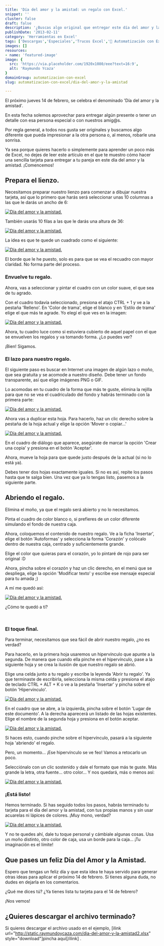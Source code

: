 ```yaml
---
title: 'Día del amor y la amistad: un regalo con Excel.'
snippet: ''
cluster: false
draft: false 
description: '¿Buscas algo original que entregar este día del amor y la amistad? Regala algo hecho por ti. ¿Qué tal una tarjeta hecha en Excel? :O'
publishDate: '2013-02-11'
category: 'Herramientas en Excel'
tags: ['Descargas','Especiales','Trucos Excel','🤖 Automatización con Excel']
images: []
resources: 
- name: 'featured-image'
image: {
  src: 'https://via.placeholder.com/1920x1080/eee?text=16:9',
  alt: 'Raymundo Ycaza'
}
domainGroup: automatizacion-con-excel
slug: automatizacion-con-excel/dia-del-amor-y-la-amistad

---
```


El próximo jueves 14 de febrero, se celebra el denominado 'Día del amor y la amistad'.

En esta fecha solemos aprovechar para entregar algún presente o tener un detalle con esa persona especial o con nuestros amig@s.

Por regla general, a todos nos gusta ser originales y buscamos algo diferente que pueda impresionar a la otra persona o, al menos, robarle una sonrisa.

Ya sea porque quieres hacerlo o simplemente para aprender un poco más de Excel, no dejes de leer este artículo en el que te muestro cómo hacer una sencilla tarjeta para entregar a tu pareja en este día del amor y la amistad. ¡Comencemos!

## Prepara el lienzo.

Necesitamos preparar nuestro lienzo para comenzar a dibujar nuestra tarjeta, así que lo primero que harás será seleccionar unas 10 columnas a las que le darás un ancho de 6:

[![Día del amor y la amistad.](images/dia-del-amor-y-la-amistad-0002531-300x1201.png)](http://raymundoycaza.com/wp-content/uploads/dia-del-amor-y-la-amistad-00025311.png)

También usarás 10 filas a las que le darás una altura de 36:

[![Día del amor y la amistad.](images/dia-del-amor-y-la-amistad-00025411.png)](http://raymundoycaza.com/wp-content/uploads/dia-del-amor-y-la-amistad-00025411.png)

La idea es que te quede un cuadrado como el siguiente:

[![Día del amor y la amistad.](images/dia-del-amor-y-la-amistad-0002551-300x2931.png "Día del amor y la amistad.")](http://raymundoycaza.com/wp-content/uploads/dia-del-amor-y-la-amistad-00025511.png)

El borde que le he puesto, solo es para que se vea el recuadro con mayor claridad. No forma parte del proceso.

### Envuelve tu regalo.

Ahora, vas a seleccionar y pintar el cuadro con un color suave, el que sea de tu agrado.

Con el cuadro todavía seleccionado, presiona el atajo CTRL + 1 y ve a la pestaña 'Relleno'. En 'Color de trama', elige el blanco y en 'Estilo de trama' elige el que más te agrade. Yo elegí el que ves en la imagen:

[![Día del amor y la amistad.](images/dia-del-amor-y-la-amistad-0002561-300x2571.png)](http://raymundoycaza.com/wp-content/uploads/dia-del-amor-y-la-amistad-00025611.png)

Ahora, tu cuadro luce como si estuviera cubierto de aquel papel con el que se envuelven los regalos y va tomando forma. ¿Lo puedes ver?

¡Bien! Sigamos.

### El lazo para nuestro regalo.

El siguiente paso es buscar en Internet una imagen de algún lazo o moño, que sea gratuita y se acomode a nuestro diseño. Debe tener un fondo transparente, así que elige imágenes PNG o GIF.

Lo acomodas en tu cuadro de la forma que más te guste, elimina la rejilla para que no se vea el cuadriculado del fondo y habrás terminado con la primera parte:

[![Día del amor y la amistad.](images/dia-del-amor-y-la-amistad-0002571-279x3001.png)](http://raymundoycaza.com/wp-content/uploads/dia-del-amor-y-la-amistad-00025711.png)

Ahora vas a duplicar esta hoja. Para hacerlo, haz un clic derecho sobre la pestaña de la hoja actual y elige la opción 'Mover o copiar...'

[![Día del amor y la amistad.](images/dia-del-amor-y-la-amistad-000263-300x1491.png)](http://raymundoycaza.com/wp-content/uploads/dia-del-amor-y-la-amistad-0002631.png)

En el cuadro de diálogo que aparece, asegúrate de marcar la opción 'Crear una copia' y presiona en el botón 'Aceptar'.

Ahora, mueve la hoja para que quede justo después de la actual (si no lo está ya).

Debes tener dos hojas exactamente iguales. Si no es así, repite los pasos hasta que te salga bien. Una vez que ya lo tengas listo, pasemos a la siguiente parte.

## Abriendo el regalo.

Elimina el moño, ya que el regalo será abierto y no lo necesitamos.

Pinta el cuadro de color blanco o, si prefieres de un color diferente simulando el fondo de nuestra caja.

Ahora, coloquemos el contenido de nuestro regalo. Ve a la ficha 'Insertar', elige el botón 'Autoformas' y selecciona la forma 'Corazón' y colócalo dentro de nuestra caja, centrado y suficientemente grande.

Elige el color que quieras para el corazón, yo lo pintaré de rojo para ser original :D

Ahora, pincha sobre el corazón y haz un clic derecho, en el menú que se despliega, elige la opción 'Modificar texto' y escribe ese mensaje especial para tu amada ;)

A mí me quedó así:

[![Día del amor y la amistad.](images/dia-del-amor-y-la-amistad-0002581-278x3001.png)](http://raymundoycaza.com/wp-content/uploads/dia-del-amor-y-la-amistad-00025811.png)

¿Cómo te quedó a ti?

 

### El toque final.

Para terminar, necesitamos que sea fácil de abrir nuestro regalo, ¿no es verdad?

Para hacerlo, en la primera hoja usaremos un hipervínculo que apunte a la segunda. De manera que cuando ella pinche en el hipervínculo, pase a la siguiente hoja y se crea la ilusión de que nuestro regalo se abrió.

Elige una celda junto a tu regalo y escribe la leyenda 'Abrir tu regalo'. Ya que terminaste de escribirla, selecciona la misma celda y presiona el atajo de teclado CTRL + ALT + K o ve a la pestaña 'Insertar' y pincha sobre el botón 'Hipervínculo'.

[![Día del amor y la amistad.](images/dia-del-amor-y-la-amistad-00025911.png)](http://raymundoycaza.com/wp-content/uploads/dia-del-amor-y-la-amistad-00025911.png)

En el cuadro que se abre, a la izquierda, pincha sobre el botón 'Lugar de este documento'. A la derecha aparecerá un listado de las hojas existentes. Elige el nombre de la segunda hoja y presiona en el botón aceptar.

[![Día del amor y la amistad.](images/dia-del-amor-y-la-amistad-0002601-300x1541.png)](http://raymundoycaza.com/wp-content/uploads/dia-del-amor-y-la-amistad-00026011.png)

Si haces esto, cuando pinche sobre el hipervínculo, pasará a la siguiente hoja 'abriendo' el regalo.

Pero, un momento... ¡Ese hipervínculo se ve feo! Vamos a retocarlo un poco.

Selecciónalo con un clic sostenido y dale el formato que más te guste. Más grande la letra, otra fuente... otro color... Y nos quedará, más o menos así:

[![Día del amor y la amistad.](images/dia-del-amor-y-la-amistad-0002621-300x1561.png)](http://raymundoycaza.com/wp-content/uploads/dia-del-amor-y-la-amistad-00026211.png)

### ¡Está listo!

Hemos terminado. Si has seguido todos los pasos, habrás terminado tu tarjeta para el día del amor y la amistad, con tus propias manos y sin usar acuarelas ni lápices de colores. ¡Muy mono, verdad?

[![Día del amor y la amistad.](images/dia-del-amor-y-la-amistad_animacion011.gif)](http://raymundoycaza.com/wp-content/uploads/dia-del-amor-y-la-amistad_animacion011.gif)

Y no te quedes ahí, dale tu toque personal y cámbiale algunas cosas. Usa un moño distinto, otro color de caja, usa un borde para la caja... ¡Tu imaginación es el límite!

## Que pases un feliz Día del Amor y la Amistad.

Espero que tengas un feliz día y que esta idea te haya servido para generar otras ideas para aplicar el próximo 14 de febrero. Si tienes alguna duda, no dudes en dejarla en los comentarios.

¿Qué me dices tú? ¿Ya tienes lista tu tarjeta para el 14 de febrero?

¡Nos vemos!

## ¿Quieres descargar el archivo terminado?

Si quieres descargar el archivo usado en el ejemplo, \[ilink url="http://static.raymundoycaza.com/dia-del-amor-y-la-amistad2.xlsx" style="download"\]pincha aquí\[/ilink\] .
